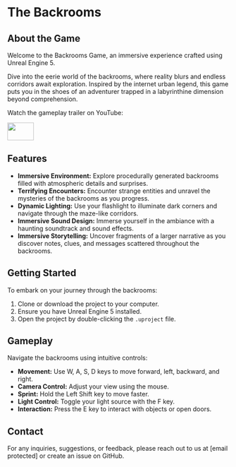 # The Backrooms
## About the Game

Welcome to the Backrooms Game, an immersive experience crafted using Unreal Engine 5.

Dive into the eerie world of the backrooms, where reality blurs and endless corridors await exploration. Inspired by the internet urban legend, this game puts you in the shoes of an adventurer trapped in a labyrinthine dimension beyond comprehension.

Watch the gameplay trailer on YouTube:
<p> <a href="https://youtu.be/UUvecteAy-c" target="_blank" rel="noreferrer"> <img src="https://upload.wikimedia.org/wikipedia/commons/0/09/YouTube_full-color_icon_%282017%29.svg" width="60" height="40"/> </a> </p>

## Features

- **Immersive Environment:** Explore procedurally generated backrooms filled with atmospheric details and surprises.
- **Terrifying Encounters:** Encounter strange entities and unravel the mysteries of the backrooms as you progress.
- **Dynamic Lighting:** Use your flashlight to illuminate dark corners and navigate through the maze-like corridors.
- **Immersive Sound Design:** Immerse yourself in the ambiance with a haunting soundtrack and sound effects.
- **Immersive Storytelling:** Uncover fragments of a larger narrative as you discover notes, clues, and messages scattered throughout the backrooms.

## Getting Started

To embark on your journey through the backrooms:

1. Clone or download the project to your computer.
2. Ensure you have Unreal Engine 5 installed.
3. Open the project by double-clicking the `.uproject` file.

## Gameplay

Navigate the backrooms using intuitive controls:

- **Movement:** Use W, A, S, D keys to move forward, left, backward, and right.
- **Camera Control:** Adjust your view using the mouse.
- **Sprint:** Hold the Left Shift key to move faster.
- **Light Control:** Toggle your light source with the F key.
- **Interaction:** Press the E key to interact with objects or open doors.

## Contact

For any inquiries, suggestions, or feedback, please reach out to us at [email protected] or create an issue on GitHub.
